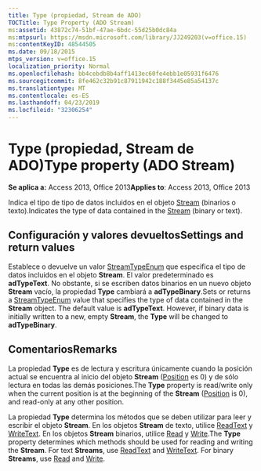 ```yaml
---
title: Type (propiedad, Stream de ADO)
TOCTitle: Type Property (ADO Stream)
ms:assetid: 43872c74-51bf-47ae-6bdc-55d25b0dc84a
ms:mtpsurl: https://msdn.microsoft.com/library/JJ249203(v=office.15)
ms:contentKeyID: 48544505
ms.date: 09/18/2015
mtps_version: v=office.15
localization_priority: Normal
ms.openlocfilehash: bb4cebdb8b4aff1413ec60fe4ebb1e05931f6476
ms.sourcegitcommit: 8fe462c32b91c87911942c188f3445e85a54137c
ms.translationtype: MT
ms.contentlocale: es-ES
ms.lasthandoff: 04/23/2019
ms.locfileid: "32306254"
---
```

# <a name="type-property-ado-stream"></a><span data-ttu-id="a2be7-102">Type (propiedad, Stream de ADO)</span><span class="sxs-lookup"><span data-stu-id="a2be7-102">Type property (ADO Stream)</span></span>


<span data-ttu-id="a2be7-103">**Se aplica a:** Access 2013, Office 2013</span><span class="sxs-lookup"><span data-stu-id="a2be7-103">**Applies to**: Access 2013, Office 2013</span></span>

<span data-ttu-id="a2be7-104">Indica el tipo de tipo de datos incluidos en el objeto [Stream](stream-object-ado.md) (binarios o texto).</span><span class="sxs-lookup"><span data-stu-id="a2be7-104">Indicates the type of data contained in the [Stream](stream-object-ado.md) (binary or text).</span></span>

## <a name="settings-and-return-values"></a><span data-ttu-id="a2be7-105">Configuración y valores devueltos</span><span class="sxs-lookup"><span data-stu-id="a2be7-105">Settings and return values</span></span>

<span data-ttu-id="a2be7-p101">Establece o devuelve un valor [StreamTypeEnum](streamtypeenum.md) que especifica el tipo de datos incluidos en el objeto **Stream**. El valor predeterminado es **adTypeText**. No obstante, si se escriben datos binarios en un nuevo objeto **Stream** vacío, la propiedad **Type** cambiará a **adTypeBinary**.</span><span class="sxs-lookup"><span data-stu-id="a2be7-p101">Sets or returns a [StreamTypeEnum](streamtypeenum.md) value that specifies the type of data contained in the **Stream** object. The default value is **adTypeText**. However, if binary data is initially written to a new, empty **Stream**, the **Type** will be changed to **adTypeBinary**.</span></span>

## <a name="remarks"></a><span data-ttu-id="a2be7-109">Comentarios</span><span class="sxs-lookup"><span data-stu-id="a2be7-109">Remarks</span></span>

<span data-ttu-id="a2be7-110">La propiedad **Type** es de lectura y escritura únicamente cuando la posición actual se encuentra al inicio del objeto **Stream** ([Position](position-property-ado.md) es 0) y de sólo lectura en todas las demás posiciones.</span><span class="sxs-lookup"><span data-stu-id="a2be7-110">The **Type** property is read/write only when the current position is at the beginning of the **Stream** ([Position](position-property-ado.md) is 0), and read-only at any other position.</span></span>

<span data-ttu-id="a2be7-p102">La propiedad **Type** determina los métodos que se deben utilizar para leer y escribir el objeto **Stream**. En los objetos **Stream** de texto, utilice [ReadText](readtext-method-ado.md) y [WriteText](writetext-method-ado.md). En los objetos **Stream** binarios, utilice [Read](read-method-ado.md) y [Write](write-method-ado.md).</span><span class="sxs-lookup"><span data-stu-id="a2be7-p102">The **Type** property determines which methods should be used for reading and writing the **Stream**. For text **Streams**, use [ReadText](readtext-method-ado.md) and [WriteText](writetext-method-ado.md). For binary **Streams**, use [Read](read-method-ado.md) and [Write](write-method-ado.md).</span></span>

